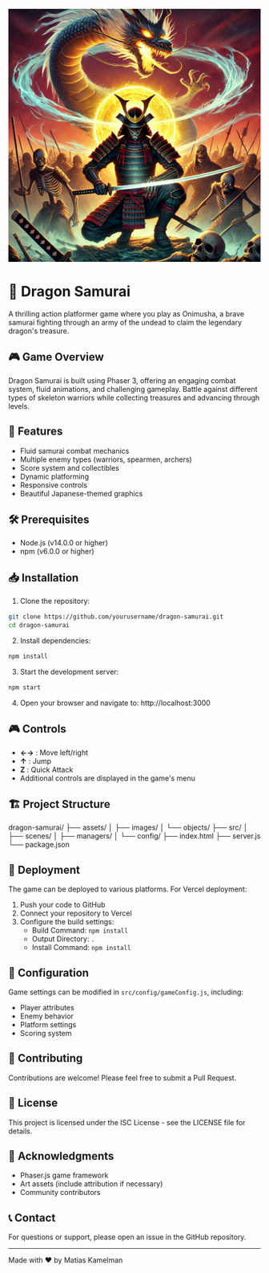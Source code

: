 ![Dragon Samurai Game Cover](assets/images/cover.jpg)

# 🐉 Dragon Samurai

A thrilling action platformer game where you play as Onimusha, a brave samurai fighting through an army of the undead to claim the legendary dragon's treasure.

## 🎮 Game Overview

Dragon Samurai is built using Phaser 3, offering an engaging combat system, fluid animations, and challenging gameplay. Battle against different types of skeleton warriors while collecting treasures and advancing through levels.

## 🚀 Features

- Fluid samurai combat mechanics
- Multiple enemy types (warriors, spearmen, archers)
- Score system and collectibles
- Dynamic platforming
- Responsive controls
- Beautiful Japanese-themed graphics

## 🛠️ Prerequisites

- Node.js (v14.0.0 or higher)
- npm (v6.0.0 or higher)

## 📥 Installation

1. Clone the repository:
```bash
git clone https://github.com/yourusername/dragon-samurai.git
cd dragon-samurai
```

2. Install dependencies:
```bash
npm install
```

3. Start the development server:
```bash
npm start
```

4. Open your browser and navigate to:
http://localhost:3000


## 🎮 Controls

- **←→** : Move left/right
- **↑** : Jump
- **Z** : Quick Attack
- Additional controls are displayed in the game's menu

## 🏗️ Project Structure
dragon-samurai/
├── assets/
│ ├── images/
│ └── objects/
├── src/
│ ├── scenes/
│ ├── managers/
│ └── config/
├── index.html
├── server.js
└── package.json


## 🚀 Deployment

The game can be deployed to various platforms. For Vercel deployment:

1. Push your code to GitHub
2. Connect your repository to Vercel
3. Configure the build settings:
   - Build Command: `npm install`
   - Output Directory: `.`
   - Install Command: `npm install`

## 🔧 Configuration

Game settings can be modified in `src/config/gameConfig.js`, including:
- Player attributes
- Enemy behavior
- Platform settings
- Scoring system

## 🤝 Contributing

Contributions are welcome! Please feel free to submit a Pull Request.

## 📝 License

This project is licensed under the ISC License - see the LICENSE file for details.

## 🙏 Acknowledgments

- Phaser.js game framework
- Art assets (include attribution if necessary)
- Community contributors

## 📞 Contact

For questions or support, please open an issue in the GitHub repository.

---
Made with ❤️ by Matias Kamelman
